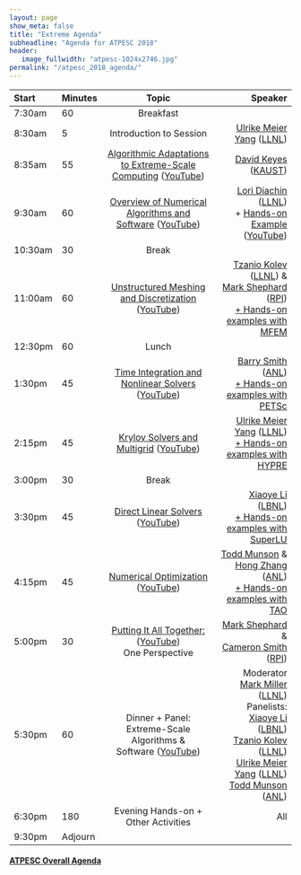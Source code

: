 ```yaml
---
layout: page
show_meta: false
title: "Extreme Agenda"
subheadline: "Agenda for ATPESC 2018"
header:
   image_fullwidth: "atpesc-1024x2746.jpg"
permalink: "/atpesc_2018_agenda/"
---
```



|Start|Minutes|Topic|Speaker|
|:----|:------|:---:|------:|
|7:30am|60|Breakfast||
|8:30am|5|Introduction to Session|[Ulrike Meier Yang][11] ([LLNL][2])|
|8:35am|55|[Algorithmic Adaptations to Extreme-Scale Computing][47] ([YouTube][60])|[David Keyes][4] ([KAUST][5])|
|9:30am|60|[Overview of Numerical Algorithms and Software][40] ([YouTube][61])|[Lori Diachin][6] ([LLNL][2])<br>+ [Hands-on Example][27] ([YouTube][62])|
|10:30am|30|Break||
|11:00am|60|[Unstructured Meshing and Discretization][41] ([YouTube][63])|[Tzanio Kolev][3] ([LLNL][2]) &<br>[Mark Shephard][7] ([RPI][8])<br>[+ Hands-on examples with][21] [MFEM][1]|
|12:30pm|60|Lunch||
|1:30pm|45|[Time Integration and Nonlinear Solvers][42] ([YouTube][64])|[Barry Smith][9] ([ANL][12])<br>[+ Hands-on examples with][22] [PETSc][10]|
|2:15pm|45|[Krylov Solvers and Multigrid][43] ([YouTube][65])|[Ulrike Meier Yang][11] ([LLNL][2])<br>[+ Hands-on examples with][23] [HYPRE][13]|
|3:00pm|30|Break||
|3:30pm|45|[Direct Linear Solvers][44] ([YouTube][66])|[Xiaoye Li][14] ([LBNL][15])<br>[+ Hands-on examples with][24] [SuperLU][16]|
|4:15pm|45|[Numerical Optimization][45] ([YouTube][67])|[Todd Munson][17] &<br>[Hong Zhang][18] ([ANL][12])<br>[+ Hands-on examples with][25] [TAO][19]|
|5:00pm|30|[Putting It All Together:][46] ([YouTube][68])<br>One Perspective|[Mark Shephard][7] &<br>[Cameron Smith][26] ([RPI][8])|
|5:30pm|60|Dinner + Panel: Extreme-Scale Algorithms &<br> Software ([YouTube][69])|Moderator [Mark Miller][20] ([LLNL][2])<br>Panelists:<br>[Xiaoye Li][14] ([LBNL][15])<br>[Tzanio Kolev][3] ([LLNL][2])<br>[Ulrike Meier Yang][11] ([LLNL][2])<br>[Todd Munson][17] ([ANL][12])|
|6:30pm|180|Evening Hands-on + Other Activities|All|
|9:30pm|Adjourn||

#### [ATPESC Overall Agenda](http://extremecomputingtraining.anl.gov/agenda-2018/)

[1]: http://mfem.org
[2]: https://computation.llnl.gov
[3]: <mailto:kolev1@llnl.gov>
[4]: <mailto:david.keyes@kaust.edu.sa>
[5]: https://www.kaust.edu.sa/en
[6]: <mailto:diachin2@llnl.gov>
[7]: <mailto:shephm@rpi.edu>
[8]: https://www.scorec.rpi.edu
[9]: <mailto:bsmith@mcs.anl.gov>
[10]: http://www.mcs.anl.gov/petsc
[11]: <mailto:umyang@llnl.gov>
[12]: https://www.mcs.anl.gov
[13]: https://computation.llnl.gov/projects/hypre-scalable-linear-solvers-multigrid-methods
[14]: <mailto:xsli@lbl.gov>
[15]: http://crd.lbl.gov
[16]: http://crd-legacy.lbl.gov/~xiaoye/SuperLU/index.html
[17]: <mailto:tmunson@mcs.anl.gov>
[18]: <mailto:hongzh@mcs.anl.gov>
[19]: http://www.mcs.anl.gov/research/projects/tao/tao-deprecated/index.html
[20]: <mailto:miller86@llnl.gov>
[21]: ../lessons/mfem_convergence/
[22]: ../lessons/time_integrators/
[23]: ../lessons/krylov_amg/
[24]: ../lessons/superlu_mfem/
[25]: ../lessons/adjoint/
[26]: <mailto:smithc11@rpi.edu>
[27]: ../lessons/hand_coded_heat/
[40]: http://press3.mcs.anl.gov/atpesc/files/2018/08/ATPESC_2018_Track-4_4_8-6_930am_Diachin-Overview.pdf
[41]: http://press3.mcs.anl.gov/atpesc/files/2018/08/ATPESC_2018_Track-4_5_8-6_11am_Kolev-Shephard-Smith-Unstructured_Meshing_Technologies.pdf
[42]: http://press3.mcs.anl.gov/atpesc/files/2018/08/ATPESC_2018_Track-4_6_8-6_130pm_Smith-ODE-DAE_Integrators_and_Nonlinear_Solvers.pdf
[43]: http://press3.mcs.anl.gov/atpesc/files/2018/08/ATPESC_2018_Track-4_7_8-6_215pm_Yang-Krylov_Solvers_and_Algebraic_Multigrid.pdf
[44]: http://press3.mcs.anl.gov/atpesc/files/2018/08/ATPESC_2018_Track-4_8_8-6_330pm_Li-Direct_Sparse_Linear_Solvers.pdf
[45]: http://press3.mcs.anl.gov/atpesc/files/2018/08/ATPESC_2018_Track-4_9_8-6_415pm_Munson-Zhang-Numerical_Optimization_using_PETSc_TAO.pdf
[46]: http://press3.mcs.anl.gov/atpesc/files/2018/08/ATPESC_2018_Track-4_10_8-6_5pm_Smith-Shephard-Putting_it_all_together-One_perspective.pdf
[47]: http://press3.mcs.anl.gov/atpesc/files/2018/08/ATPESC_2018_Track-4_3_8-6_835am_Keyes-Algorithmic_Adaptations.pdf
[60]: https://youtu.be/doOH6I_99-s
[61]: https://youtu.be/-cWQ0OW0cMU
[62]: https://youtu.be/e9rhMXN-bpM
[63]: https://youtu.be/Zh6pFjkmr0g
[64]: https://youtu.be/vAJ6kDf7Ifk
[65]: https://youtu.be/9cfmu_JLqzg
[66]: https://youtu.be/-L0kNOUF0hI
[67]: https://youtu.be/E-8lbX5Wi1I
[68]: https://youtu.be/K5Bx2LRPkyE
[69]: https://youtu.be/EaMDjpSi0l0
